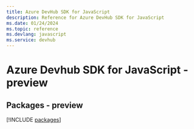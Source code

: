 ```yaml
---
title: Azure DevHub SDK for JavaScript
description: Reference for Azure DevHub SDK for JavaScript
ms.date: 01/24/2024
ms.topic: reference
ms.devlang: javascript
ms.service: devhub
---
```

# Azure Devhub SDK for JavaScript - preview
## Packages - preview
[!INCLUDE [packages](devhub-index.md)]